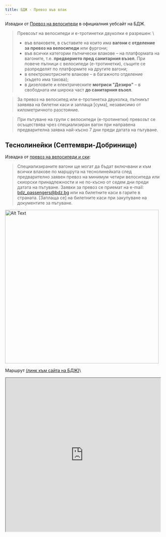 ```yaml
---
title: БДЖ - Превоз във влак
---
```


Извадки от [Превоз на велосипеди](https://www.bdz.bg/bg/a/prevoz-na-velosipedi) в официалния уебсайт на БДЖ.

> Превозът на велосипеди и е-тротинетки двуколки е разрешен: \
> - във влаковете, в съставите на които има **вагони с отделение за превоз на велосипеди** или фургони;
> - във всички категории пътнически влакове – на платформата на вагоните, т.е. **предверието пред санитарния възел**. При повече пътници с велосипеди (е-тротинетки), същите се разпределят по платформите на другите вагони;
> - в електромотрисните влакове – в багажното отделение (където има такова);
> - в дизеловите и електрическите **мотриси "Дезиро"** – в свободната им широка част **до санитарния възел**.

> За превоз на велосипед или е-тротинетка двуколка, пътникът заявява на билетни каси и заплаща [сума], независимо от километричното разстояние.

> При пътуване на групи с велосипеди (е-тротинетки) превозът се осъществява чрез специализиран вагон при направена предварителна заявка най-късно 7 дни преди датата на пътуване.

## Теснолинейки (Септември-Добринище)

Извадка от [превоз на велосипеди и ски](https://www.bdz.bg/bg/a/spetsialni-vagoni-za-prevoz-na-velosipedi-i-skiorski-prinadlezhnosti-shche-se-dvizhat-po-tesnolineykata):
> Специализираните вагони ще могат да бъдат включвани и към всички влакове по маршрута на теснолинейката след предварително заявен превоз на минимум четири велосипеда или скиорски принадлежности и не по-късно от седем дни преди датата на пътуване. Заявки за превоз се приемат на e-mail: bdz_passengers@bdz.bg или на билетните каси в гарите в страната. [Заплаща се] на билетните каси при закупуване на документите за пътуване.

<!-- <img src="../attachments/tesnolineika_wagon.jpg" alt="Alt Text" width="500"> -->
<img src="https://p.bdz.bg/www/o/u/outside-wagon-3996-1140x0.jpg" alt="Alt Text" width="500">

Маршрут [(линк към сайта на БДЖ)](https://www.bdz.bg/bg/c/rodopska-tesnolineika)\
<!-- <img src="../attachments/tesnolineika_route.png" alt="Alt Text" width="500"> -->
<iframe src="https://www.google.com/maps/d/u/0/embed?mid=13Ke06MOSLTuBBbr2ITKNV7kLhs_v2Qc&ehbc=2E312F&ll=42.00216024216979%2C23.784364421199275&z=11"
  width="100%" height="500" allowfullscreen loading="lazy">
</iframe>

